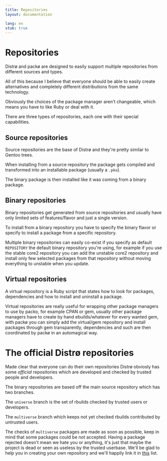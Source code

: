```yaml
---
title: Repositories
layout: documentation

lang: en
stub: true
---
```


Repositories
============
Distrø and packø are designed to easily support multiple repositories from different sources
and types.

All of this because I believe that everyone should be able to easily create alternatives and
completely different distributions from the same technology.

Obviously the choices of the package manager aren't changeable, which means you have to like Ruby
or deal with it.

There are three types of repositories, each one with their special capabilities.

Source repositories
-------------------
Source repositories are the base of Distrø and they're pretty similar to Gentoo trees.

When installing from a source repository the package gets compiled and transformed into an
installable package (usually a `.pko`).

The binary package is then installed like it was coming from a binary package.

Binary repositories
-------------------
Binary repositories get generated from source repositories and usually have only limited sets
of features/flavor and just a single version.

To install from a binary repository you have to specify the binary flavor or specify to install
a package from a specific repository.

Multiple binary repositories can easily co-exist if you specify as default `REPOSITORY` the
default binary repository you're using, for example if you use the stable core2 repository
you can add the unstable core2 repository and install only few selected packages from that
repository without moving everything to unstable when you update.

Virtual repositories
--------------------
A virtual repository is a Ruby script that states how to look for packages, dependencies and how to
install and uninstall a package.

Virtual repositories are really useful for wrapping other package managers to use by packo, for example
CPAN or gem, usually other package managers have to create by hand ebuilds/whatever for every wanted
gem, with packø you can simply add the virtual/gem repository and install packages through gem
transparently, dependencies and such are then coordinated by packø in an automagical way.

The official Distrø repositories
================================
Made clear that everyone can do their own repositories Distrø obviosly has some *official* repositories
which are developed and checked by trusted people and developers.

The binary repositories are based off the main source repository which has two branches.

The `universe` branch is the set of rbuilds checked by trusted users or developers.

The `multiverse` branch which keeps not yet checked rbuilds contributed by untrusted users.

The checks of `multiverse` packages are made as soon as possible, keep in mind that some packages
could be not accepted. Having a package rejected doesn't mean we hate you or anything, it's just
that maybe the project is dead or seen as useless by the trusted userbase. We'll be glad to help
you in creating your own repository and we'll happily link it in [this](/repositories.html) list.
